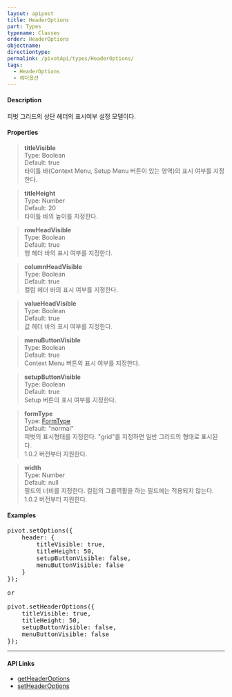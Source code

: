 ```yaml
---
layout: apipost
title: HeaderOptions
part: Types
typename: Classes
order: HeaderOptions
objectname: 
directiontype: 
permalink: /pivotApi/types/HeaderOptions/
tags: 
  - HeaderOptions
  - 헤더옵션
---
```


#### Description
피벗 그리드의 상단 헤더의 표시여부 설정 모델이다.

#### Properties

> **titleVisible**  
> Type: Boolean   
> Default: true       
> 타이틀 바(Context Menu, Setup Menu 버튼이 있는 영역)의 표시 여부를 지정한다.  

> **titleHeight**  
> Type: Number   
> Default: 20       
> 타이틀 바의 높이를 지정한다.  

> **rowHeadVisible**  
> Type: Boolean   
> Default: true       
> 행 헤더 바의 표시 여부를 지정한다.  

> **columnHeadVisible**  
> Type: Boolean   
> Default: true       
> 컬럼 헤더 바의 표시 여부를 지정한다.  

> **valueHeadVisible**  
> Type: Boolean   
> Default: true       
> 값 헤더 바의 표시 여부를 지정한다.  

> **menuButtonVisible**  
> Type: Boolean   
> Default: true       
> Context Menu 버튼의 표시 여부를 지정한다.  

> **setupButtonVisible**  
> Type: Boolean   
> Default: true       
> Setup 버튼의 표시 여부를 지정한다.  

<a name="formType"></a>
> **formType**  
> Type: [FormType](/pivotApi/types/FormType/)   
> Default: "normal"       
> 피벗의 표시형태를 지정한다. "grid"를 지정하면 일반 그리드의 형태로 표시된다.    
> 1.0.2 버전부터 지원한다.    

<a name="width"></a>
> **width**  
> Type: Number   
> Default: null       
> 필드의 너비를 지정한다. 컬럼의 그룹역활을 하는 필드에는 적용되지 않는다.       
> 1.0.2 버전부터 지원한다.    


#### Examples   

<pre class="prettyprint">
pivot.setOptions({
    header: {
        titleVisible: true,
        titleHeight: 50,
        setupButtonVisible: false,
        menuButtonVisible: false
    }
});

or

pivot.setHeaderOptions({
    titleVisible: true,
    titleHeight: 50,
    setupButtonVisible: false,
    menuButtonVisible: false
});
</pre>

---

#### API Links

* [getHeaderOptions](/pivotApi/RealPivot/getHeaderOptions/)   
* [setHeaderOptions](/pivotApi/RealPivot/setHeaderOptions/)   



